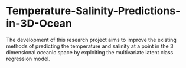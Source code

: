 # Temperature-Salinity-Predictions-in-3D-Ocean
The development of this research project aims to improve the existing methods of predicting the temperature and salinity at a point in the 3 dimensional oceanic space by exploiting the multivariate latent class regression model. 
